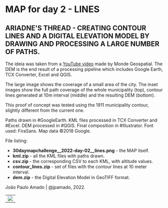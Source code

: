 <h1>MAP for day 2 - LINES</h1>
<h2>ARIADNE'S THREAD - CREATING CONTOUR LINES AND A DIGITAL ELEVATION MODEL BY DRAWING AND PROCESSING A LARGE NUMBER OF PATHS.</h2>
<p>The ideia was taken from a <a href="https://youtu.be/watch?v=bLbY3iMBW-A">YouTube video</a> made by Monde Geospatial. The DEM is the end result of a processing pipeline which includes Google Earth, TCX Converter, Excel and QGIS.</p>
<p>The large image shows the coverage of a small area of the city. The inset images show the full path coverage of the whole municipality (top), contour lines generated at 10m interval (middle) and the resulting DEM (bottom).</p>
<p>This proof of concept was tested using the 1911 municipality contour, slightly different from the current one.</p>
<p>Paths drawn in #GoogleEarth. KML files processed in TCX Converter and #Excel. DEM processed in #QGIS. Final composition in #Illustrator. Font used: FiraSans. Map data ©2018 Google.</p>
<p>File listing:</p>
<ul>
  <li><b>30daymapchallenge__2022-day-02__lines.png</b> - the MAP itself.</li>
  <li><b>kml.zip</b> - all the KML files with paths drawn.</li>
  <li><b>csv.zip</b> - the corresponding CSV to each KML, with altitude values.</li>
  <li><b>contour_lines.zip</b> - set of files with the contour lines at 10 meter interval.</li>
  <li><b>dem.zip</b> - the Digital Elevation Model in GeoTIFF format.</li>
  </ul>
<p>João Paulo Amado | @jpamado, 2022.</p>
<table>
<tr>
<td style="border:thin #000">
<img src="30daymapchallenge__2022-day-02__lines.png" width=auto>
</td>
</tr>
</table>
